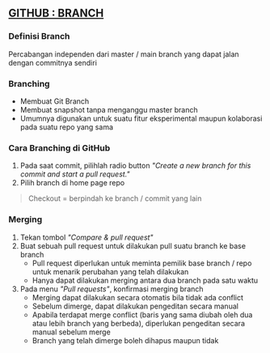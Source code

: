 ## [GITHUB : BRANCH](https://youtu.be/k1QXd-8VbPY)
### Definisi Branch
Percabangan independen dari master / main branch yang dapat jalan dengan commitnya sendiri

### Branching
- Membuat Git Branch
- Membuat snapshot tanpa menganggu master branch
- Umumnya digunakan untuk suatu fitur eksperimental maupun kolaborasi pada suatu repo yang sama

### Cara Branching di GitHub
1. Pada saat commit, pilihlah radio button _"Create a new branch for this commit and start a pull request."_
2. Pilih branch di home page repo

> Checkout = berpindah ke branch / commit yang lain

### Merging
1. Tekan tombol _"Compare & pull request"_
2. Buat sebuah pull request untuk dilakukan pull suatu branch ke base branch
   - Pull request diperlukan untuk meminta pemilik base branch / repo untuk menarik perubahan yang telah dilakukan
   - Hanya dapat dilakukan merging antara dua branch pada satu waktu
3. Pada menu _"Pull requests"_, konfirmasi merging branch
   - Merging dapat dilakukan secara otomatis bila tidak ada conflict
   - Sebelum dimerge, dapat dilakukan pengeditan secara manual
   - Apabila terdapat merge conflict (baris yang sama diubah oleh dua atau lebih branch yang berbeda), diperlukan pengeditan secara manual sebelum merge
   - Branch yang telah dimerge boleh dihapus maupun tidak

